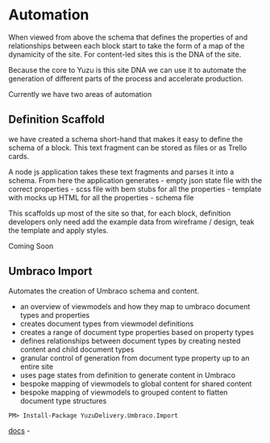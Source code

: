 # Automation

When viewed from above the schema that defines the properties of and relationships between each block start to take the form of a map of the dynamicity of the site. For content-led sites this is the DNA of the site.

Because the core to Yuzu is this site DNA we can use it to automate the generation of different parts of the process and accelerate production. 

Currently we have two areas of automation

## Definition Scaffold 

we have created a schema short-hand that makes it easy to define the schema of a block. This text fragment can be stored as files or as Trello cards.  

A node js application takes these text fragments and parses it into a schema. From here the application generates
    - empty json state file with the correct properties
    - scss file with bem stubs for all the properties
    - template with mocks up HTML for all the properties
    - schema file

This scaffolds up most of the site so that, for each block, definition developers only need add the example data from wireframe / design, teak the template and apply styles.

Coming Soon

## Umbraco Import 

Automates the creation of Umbraco schema and content.

- an overview of viewmodels and how they map to umbraco document types and properties
- creates document types from viewmodel definitions
- creates a range of document type properties based on property types
- defines relationships between document types by creating nested content and child document types
- granular control of generation from document type property up to an entire site
- uses page states from definition to generate content in Umbraco
- bespoke mapping of viewmodels to global content for shared content
- bespoke mapping of viewmodels to grouped content to flatten document type structures

```
PM> Install-Package YuzuDelivery.Umbraco.Import
```
[docs](/delivery/umbracoAutomation/introduction) - 